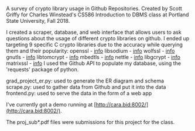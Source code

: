 A survey of crypto library usage in Github Repositories. Created by Scott Griffy for Charles Winstead's CS586 Introduction to DBMS class at Portland State University, Fall 2018.

I created a scraper, database, and web interface that allows users to ask questions about the usage of different crypto libraries on github.
I ended up targeting 9 specific C crypto libraries due to the accuracy while querying them and their popularity:
openssl - [info](https://www.openssl.org/)
libsodium - [info](https://github.com/jedisct1/libsodium/blob/master/README.markdown)
wolfssl - [info](https://www.wolfssl.com/)
gnutls - [info](https://www.gnutls.org/)
libtomcrypt - [info](https://github.com/libtom/libtomcrypt/blob/develop/README.md)
mbedtls - [info](https://tls.mbed.org/)
nettle - [info](https://www.lysator.liu.se/~nisse/nettle/)
libgcrypt - [info](https://www.gnupg.org/software/libgcrypt/index.html)
matrixssl - [info](https://github.com/matrixssl/matrixssl/blob/master/README.md)
I used the Github API to populate my database, using the 'requests' package of python.

grad\_project\_er.py: used to generate the ER diagram and schema
scrape.py: used to gather data from Github and put it into the data
frontend.py: used to serve the data in the form of a web app

I've currently got a demo running at [http://cara.bid:8002/](http://cara.bid:8002/).

The proj\_sub\*.pdf files were submissions for this project for the class.
